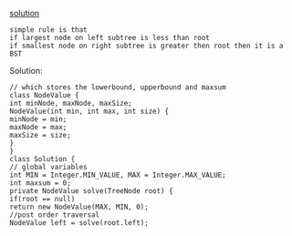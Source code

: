 [solution](https://leetcode.com/problems/maximum-sum-bst-in-binary-tree/discuss/531822/Java-Post-Order-Traverse-with-Comment-Clean-code)
​
```
simple rule is that
if largest node on left subtree is less than root
if smallest node on right subtree is greater then root then it is a BST
```
Solution:
```
// which stores the lowerbound, upperbound and maxsum
class NodeValue {
int minNode, maxNode, maxSize;
NodeValue(int min, int max, int size) {
minNode = min;
maxNode = max;
maxSize = size;
}
}
class Solution {
// global variables
int MIN = Integer.MIN_VALUE, MAX = Integer.MAX_VALUE;
int maxsum = 0;
private NodeValue solve(TreeNode root) {
if(root == null)
return new NodeValue(MAX, MIN, 0);
//post order traversal
NodeValue left = solve(root.left);